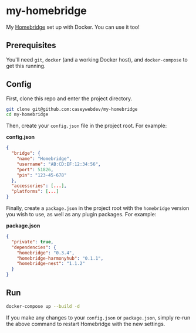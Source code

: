 # my-homebridge

My [Homebridge] set up with Docker. You can use it too!

## Prerequisites

You'll need `git`, `docker` (and a working Docker host), and `docker-compose` to
get this running. 

## Config

First, clone this repo and enter the project directory.

```bash
git clone git@github.com:caseywebdev/my-homebridge
cd my-homebridge
```

Then, create your `config.json` file in the project root. For example:

**config.json**

```json
{
  "bridge": {
    "name": "Homebridge",
    "username": "AB:CD:EF:12:34:56",
    "port": 51826,
    "pin": "123-45-678"
  },
  "accessories": [...],
  "platforms": [...]
}
```

Finally, create a `package.json` in the project root with the `homebridge`
version you wish to use, as well as any plugin packages. For example:

**package.json**

```json
{
  "private": true,
  "dependencies": {
    "homebridge": "0.3.4",
    "homebridge-harmonyhub": "0.1.1",
    "homebridge-nest": "1.1.2"
  }
}
```

## Run

```bash
docker-compose up --build -d
```

If you make any changes to your `config.json` or `package.json`, simply re-run
the above command to restart Homebridge with the new settings.

[Homebridge]: https://github.com/nfarina/homebridge
